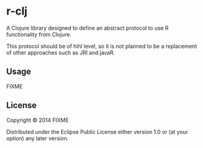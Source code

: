 # r-clj

A Clojure library designed to define an abstract protocol to use R functionality from Clojure.

This protocol should be of hihl level, so it is not planned to be a replacement of other approaches such as JRI and javaR.


## Usage

FIXME

## License

Copyright © 2014 FIXME

Distributed under the Eclipse Public License either version 1.0 or (at
your option) any later version.
